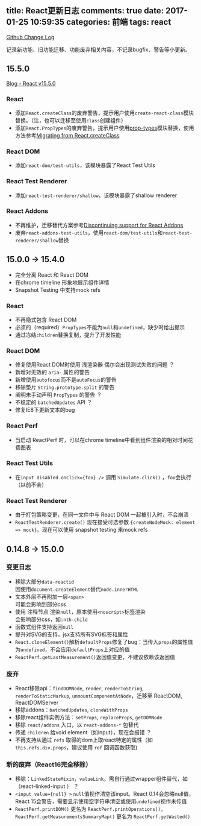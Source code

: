 title: React更新日志
comments: true
date: 2017-01-25 10:59:35
categories: 前端
tags: react
---

[Github Change Log](https://github.com/facebook/react/blob/master/CHANGELOG.md)

记录新功能、旧功能迁移、功能废弃相关内容，不记录bugfix、警告等小更新。

## 15.5.0

[Blog - React v15.5.0](https://facebook.github.io/react/blog/2017/04/07/react-v15.5.0.html)

### React

* 添加`React.createClass`的废弃警告，提示用户使用`create-react-class`模块替换。（注，也可以迁移至使用`class`创建组件）
* 添加`React.PropTypes`的废弃警告，提示用户使用[prop-types](https://github.com/reactjs/prop-types)模块替换，使用方法参考[Migrating from React.createClass](https://facebook.github.io/react/blog/2017/04/07/react-v15.5.0.html#migrating-from-react.createclass)

### React DOM

* 添加`react-dom/test-utils`，该模块暴露了React Test Utils

### React Test Renderer

* 添加`react-test-renderer/shallow`，该模块暴露了shallow renderer

### React Addons

* 不再维护，迁移替代方案参考[Discontinuing support for React Addons](https://facebook.github.io/react/blog/2017/04/07/react-v15.5.0.html#discontinuing-support-for-react-addons)
* 废弃`react-addons-test-utils`，使用`react-dom/test-utils`和`react-test-renderer/shallow`替换

## 15.0.0 -> 15.4.0

* 完全分离 React 和 React DOM
* 在chrome timeline 形象地展示组件详情
* Snapshot Testing 中支持mock refs

### React

* 不再隐式包含 React DOM
* 必须的（required）`PropTypes`不能为`null`和`undefined`，缺少时给出提示
* 通过冻结`children`替换复制，提升了开发性能

### React DOM

* 修复使用React DOM时使用 浅渲染器 偶尔会出现测试失败的问题 ？
* 新增对无效的 `aria-` 属性的警告
* 新增使用`autofocus`而不是`autoFocus`的警告
* 移除垫片 `String.prototype.split` 的警告
* 阐明未手动声明 `PropTypes` 的警告 ？
* 不稳定的 `batchedUpdates` API ？
* 修复IE8下更新文本的bug

### React Perf

* 当启动 ReactPerf 时，可以在chrome timeline中看到组件渲染的相对时间花费图表

### React Test Utils

* 在`input disabled onClick={foo} />` 调用 `Simulate.click()` ，`foo`会执行（以前不会）

### React Test Renderer

* 由于打包策略变更，在同一文件中与 React DOM 一起被引入时，不会崩溃
* `ReactTestRenderer.create()` 现在接受可选参数 `{createNodeMock: element => mock}`。现在可以使用 snapshot testing 来mock refs

## 0.14.8 -> 15.0.0

### 变更日志

* 移除大部分`data-reactid`  
  因使用`document.createElement`替代`node.innerHTML`
* 文本外层不再附加一层`<span>`  
  可能会影响到部分css
* 使用 注释节点 渲染`null`，原本使用`<noscript>`标签渲染  
  会影响部分css，如`:nth-child`
* 函数式组件支持返回`null`
* 提升对SVG的支持，jsx支持所有SVG标签和属性
* `React.cloneElement()`解析`defaultProps`修复了bug：当传入`props`的属性值为`undefined`，不会应用`defaultProps`上对应的值
* `ReactPerf.getLastMeasurement()`返回值变更，不建议依赖该返回值

### 废弃

* React移除api：`findDOMNode`, `render`, `renderToString`, `renderToStaticMarkup`, `unmountComponentAtNode`，迁移至 ReactDOM, ReactDOMServer
* 移除addons：`batchedUpdates`, `cloneWithProps`
* 移除react组件实例方法：`setProps`, `replaceProps`, `getDOMNode`
* 移除 `react/addons` 入口，以 `react-addons-*` 包替代
* 传递 `children` 给void element（如input），现在会报错 ？
* 不再支持从通过 `refs` 取得的dom上取react特定的属性（如 `this.refs.div.props`，建议使用 `ref` 回调函数获取)

### 新的废弃（React16完全移除）

* 移除：`LinkedStateMixin`，`valueLink`。需自行通过wrapper组件替代，如（react-linked-input ） ？
* `<input value={null} >` `null`值视作清空该input。React 0.14会忽略null值，React 15会警告，需要显示使用空字符串清空或使用`undefined`视作未传值
* `ReactPerf.printDOM()` 更名为 `ReactPerf.printOperations()`，`ReactPerf.getMeasurementsSummaryMap()` 更名为 `ReactPerf.getWasted()`
